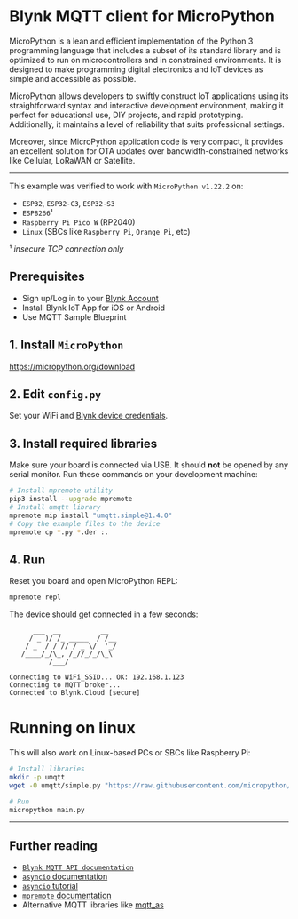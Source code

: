 
# Blynk MQTT client for MicroPython

MicroPython is a lean and efficient implementation of the Python 3 programming language that includes a subset of its standard library and is optimized to run on microcontrollers and in constrained environments. It is designed to make programming digital electronics and IoT devices as simple and accessible as possible.

MicroPython allows developers to swiftly construct IoT applications using its straightforward syntax and interactive development environment, making it perfect for educational use, DIY projects, and rapid prototyping. Additionally, it maintains a level of reliability that suits professional settings.

Moreover, since MicroPython application code is very compact, it provides an excellent solution for OTA updates over bandwidth-constrained networks like Cellular, LoRaWAN or Satellite.

---

This example was verified to work with `MicroPython v1.22.2` on:

- `ESP32`, `ESP32-C3`, `ESP32-S3`
- `ESP8266`¹
- `Raspberry Pi Pico W` (RP2040)
- `Linux` (SBCs like `Raspberry Pi`, `Orange Pi`, etc)

¹ *insecure TCP connection only*

## Prerequisites

- Sign up/Log in to your [Blynk Account](https://blynk.cloud)
- Install Blynk IoT App for iOS or Android
- Use MQTT Sample Blueprint

## 1. Install `MicroPython`

https://micropython.org/download

## 2. Edit `config.py`

Set your WiFi and [Blynk device credentials](https://docs.blynk.io/en/getting-started/activating-devices/manual-device-activation#getting-auth-token).

## 3. Install required libraries

Make sure your board is connected via USB. It should **not** be opened by any serial monitor.
Run these commands on your development machine:

```sh
# Install mpremote utility
pip3 install --upgrade mpremote
# Install umqtt library
mpremote mip install "umqtt.simple@1.4.0"
# Copy the example files to the device
mpremote cp *.py *.der :.
```

## 4. Run

Reset you board and open MicroPython REPL:

```sh
mpremote repl
```

The device should get connected in a few seconds:

```log
      ___  __          __
     / _ )/ /_ _____  / /__
    / _  / / // / _ \/  '_/
   /____/_/\_, /_//_/_/\_\
          /___/

Connecting to WiFi_SSID... OK: 192.168.1.123
Connecting to MQTT broker...
Connected to Blynk.Cloud [secure]
```

# Running on linux

This will also work on Linux-based PCs or SBCs like Raspberry Pi:

```sh
# Install libraries
mkdir -p umqtt
wget -O umqtt/simple.py "https://raw.githubusercontent.com/micropython/micropython-lib/master/micropython/umqtt.simple/umqtt/simple.py"

# Run
micropython main.py
```

---

## Further reading

- [`Blynk MQTT API documentation`](https://docs.blynk.io/en/blynk.cloud-mqtt-api/device-mqtt-api)
- [`asyncio` documentation](https://docs.micropython.org/en/latest/library/asyncio.html)
- [`asyncio` tutorial](https://github.com/peterhinch/micropython-async/blob/master/v3/docs/TUTORIAL.md)
- [`mpremote` documentation](https://docs.micropython.org/en/latest/reference/mpremote.html)
- Alternative MQTT libraries like [mqtt_as](https://github.com/peterhinch/micropython-mqtt/tree/master/mqtt_as)

